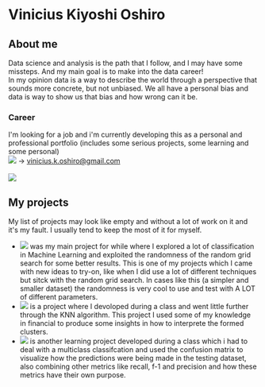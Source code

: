# Vinicius Kiyoshi Oshiro
## About me
Data science and analysis is the path that I follow, and I may have some missteps. And my main goal is to make into the data career!\
In my opinion data is a way to describe the world through a perspective that sounds more concrete, but not unbiased. We all have a personal bias and data is way to show us that bias and how wrong can it be.
### Career
I'm looking for a job and i'm currently developing this as a personal and professional portfolio (includes some serious projects, some learning and some personal)\
[<image src = "https://img.shields.io/badge/Gmail-D14836?style=flat-sqaured&logo=gmail&logoColor=white">]() ->  vinicius.k.oshiro@gmail.com \
\
[<image src = "https://img.shields.io/badge/LinkedIn-0077B5?style=flat-squared&logo=linkedin&logoColor=white">](https://www.linkedin.com/in/vinicius-kiyoshi-oshiro/)


## My projects
My list of projects may look like empty and without a lot of work on it and it's my fault. I usually tend to keep the most of it for myself.
* [<image src = "https://img.shields.io/badge/Titanic_Kaggle-FFA500">](https://github.com/vinimoti/Titanic-Kaggle) was my main project for while where I explored a lot of classification in Machine Learning and exploited the randomness of the random grid search for some better results. This is one of my projects which I came with new ideas to try-on, like when I did use a lot of different techniques but sitck with the random grid search. In cases like this (a simpler and smaller dataset) the randomness is very cool to use and test with A LOT of different parameters.
* [<image src = "https://img.shields.io/badge/Credit_Card_Clustering-FFA500">](https://github.com/vinimoti/Credit-card-Cluster-training) is a project where I devoloped during a class and went little further through the KNN algorithm. This project I used some of my knowledge in financial to produce some insights in how to interprete the formed clusters.
* [<image src = "https://img.shields.io/badge/Whine_Multiclass_Classification-FFA500">](https://github.com/vinimoti/Multiclass-classification-case-wine) is another learning project developed during a class which i had to deal with a multiclass classifcation and used the confusion matrix to visualize how the predictions were being made in the testing dataset, also combining other metrics like recall, f-1 and precision and how these metrics have their own purpose.

<!--
**vinimoti/vinimoti** is a ✨ _special_ ✨ repository because its `README.md` (this file) appears on your GitHub profile.

Here are some ideas to get you started:

- 🔭 I’m currently working on ...
- 🌱 I’m currently learning ...
- 👯 I’m looking to collaborate on ...
- 🤔 I’m looking for help with ...
- 💬 Ask me about ...
- 📫 How to reach me: ...
- 😄 Pronouns: ...
- ⚡ Fun fact: ...
-->

